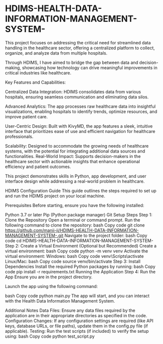 # HDIMS-HEALTH-DATA-INFORMATION-MANAGEMENT-SYSTEM-
This project focuses on addressing the critical need for streamlined data handling in the healthcare sector, offering a centralized platform to collect, organize, and analyze data from multiple hospitals.

Through HDIMS, I have aimed to bridge the gap between data and decision-making, showcasing how technology can drive meaningful improvements in critical industries like healthcare.




Key Features and Capabilities:

Centralized Data Integration: HDIMS consolidates data from various hospitals, ensuring seamless communication and eliminating data silos.

Advanced Analytics: The app processes raw healthcare data into insightful visualizations, enabling hospitals to identify trends, optimize resources, and improve patient care.

User-Centric Design: Built with KivyMD, the app features a sleek, intuitive interface that prioritizes ease of use and efficient navigation for healthcare professionals.


Scalability: Designed to accommodate the growing needs of healthcare systems, with the potential for integrating additional data sources and functionalities.
Real-World Impact: Supports decision-makers in the healthcare sector with actionable insights that enhance operational efficiency and patient outcomes.



This project demonstrates  skills in Python, app development, and user interface design while addressing a real-world problem in healthcare.



HDIMS Configuration Guide
This guide outlines the steps required to set up and run the HDIMS project on your local machine.

Prerequisites
Before starting, ensure you have the following installed:

Python 3.7 or later
Pip (Python package manager)
Git
Setup Steps
Step 1: Clone the Repository
Open a terminal or command prompt.
Run the following command to clone the repository:
bash
Copy code
git clone https://github.com/manii-ji/HDIMS-HEALTH-DATA-INFORMATION-MANAGEMENT-SYSTEM-.git
Navigate to the project folder:
bash
Copy code
cd HDIMS-HEALTH-DATA-INFORMATION-MANAGEMENT-SYSTEM-
Step 2: Create a Virtual Environment (Optional but Recommended)
Create a virtual environment:
bash
Copy code
python -m venv venv
Activate the virtual environment:
Windows:
bash
Copy code
venv\Scripts\activate
Linux/Mac:
bash
Copy code
source venv/bin/activate
Step 3: Install Dependencies
Install the required Python packages by running:
bash
Copy code
pip install -r requirements.txt
Running the Application
Step 4: Run the App
Ensure you are in the project directory.

Launch the app using the following command:

bash
Copy code
python main.py
The app will start, and you can interact with the Health Data Information Management System.

Additional Notes
Data Files: Ensure any data files required by the application are in their appropriate directories as specified in the code.
Configuration Changes: If any configuration settings are required (like API keys, database URLs, or file paths), update them in the config.py file (if applicable).
Testing: Run the test scripts (if included) to verify the setup using:
bash
Copy code
python test_script.py

